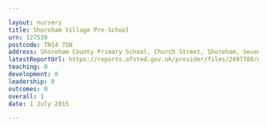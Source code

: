 ```yaml
---

layout: nursery
title: Shoreham Village Pre-School
urn: 127539
postcode: TN14 7SN
address: Shoreham County Primary School, Church Street, Shoreham, Sevenoaks, Kent, TN14 7SN
latestReportUrl: https://reports.ofsted.gov.uk/provider/files/2497708/urn/127539.pdf
teaching: 0
development: 0
leadership: 0
outcomes: 0
overall: 1
date: 1 July 2015

---
```

